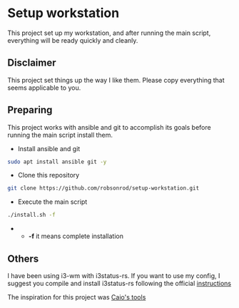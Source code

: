 # Setup workstation

This project set up my workstation, and after running the main script, everything will be ready quickly and cleanly.

## Disclaimer

This project set things up the way I like them. Please copy everything that seems applicable to you.

## Preparing
This project works with ansible and git to accomplish its goals before running the main script install them.

* Install ansible and git
````bash
sudo apt install ansible git -y
````

* Clone this repository
````bash
git clone https://github.com/robsonrod/setup-workstation.git
````

* Execute the main script
````bash
./install.sh -f
````
- - **-f** it means complete installation

## Others 
I have been using i3-wm with i3status-rs. If you want to use my config, I suggest you compile and install i3status-rs following the official [instructions](https://github.com/greshake/i3status-rust)



The inspiration for this project was [Caio's tools](https://github.com/caiodelgadonew/tools)
